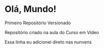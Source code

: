 # Olá, Mundo!

 Primeiro Repositório Versionado

 Repositório criado na aula do Curso em Vídeo

Essa linha eu adicionei direto nas nunvens
